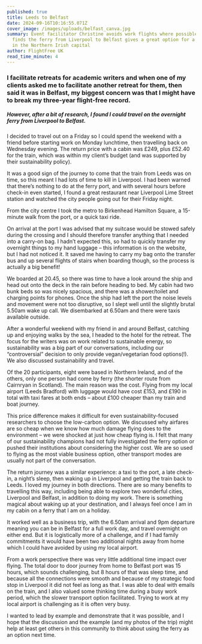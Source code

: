 ```yaml
---
published: true
title: Leeds to Belfast
date: 2024-09-16T10:16:55.071Z
cover_image: /images/uploads/belfast_canva.jpg
summary: Event facilitator Christine avoids work flights where possible, and
  finds the ferry from Liverpool to Belfast gives a great option for a workshop
  in the Northern Irish capital
author: FlightFree UK
read_time_minute: 4
---
```

### I facilitate retreats for academic writers and when one of my clients asked me to facilitate another retreat for them, then said it was in Belfast, my biggest concern was that I might have to break my three-year flight-free record. 

##### However, after a bit of research, I found I could travel on the overnight ferry from Liverpool to Belfast. 

I decided to travel out on a Friday so I could spend the weekend with a friend before starting work on Monday lunchtime, then travelling back on Wednesday evening. The return price with a cabin was £249, plus £52.40 for the train, which was within my client’s budget (and was supported by their sustainability policy).

It was a good sign of the journey to come that the train from Leeds was on time, so this meant I had lots of time to kill in Liverpool. I had been warned that there’s nothing to do at the ferry port, and with several hours before check-in even started, I found a great restaurant near Liverpool Lime Street station and watched the city people going out for their Friday night. 



From the city centre I took the metro to Birkenhead Hamilton Square, a 15-minute walk from the port, or a quick taxi ride. 



On arrival at the port I was advised that my suitcase would be stowed safely during the crossing and I should therefore transfer anything that I needed into a carry-on bag. I hadn’t expected this, so had to quickly transfer my overnight things to my hand luggage – this information is on the website, but I had not noticed it. It saved me having to carry my bag onto the transfer bus and up several flights of stairs when boarding though, so the process is actually a big benefit!



We boarded at 20.45, so there was time to have a look around the ship and head out onto the deck in the rain before heading to bed. My cabin had two bunk beds so was nicely spacious, and there was a shower/toilet and charging points for phones. Once the ship had left the port the noise levels and movement were not too disruptive, so I slept well until the slightly brutal 5.50am wake up call. We disembarked at 6.50am and there were taxis available outside.



After a wonderful weekend with my friend in and around Belfast, catching up and enjoying walks by the sea, I headed to the hotel for the retreat. The focus for the writers was on work related to sustainable energy, so sustainability was a big part of our conversations, including our “controversial” decision to only provide vegan/vegetarian food options(!). We also discussed sustainability and travel. 



Of the 20 participants, eight were based in Northern Ireland, and of the others, only one person had come by ferry (the shorter route from Cairnryan in Scotland). The main reason was the cost. Flying from my local airport (Leeds Bradford) with luggage would have cost £153, and £190 in total with taxi fares at both ends – about £100 cheaper than my train and boat journey.



This price difference makes it difficult for even sustainability-focused researchers to choose the low-carbon option. We discussed why airfares are so cheap when we know how much damage flying does to the environment – we were shocked at just how cheap flying is. I felt that many of our sustainability champions had not fully investigated the ferry option or pushed their institutions about considering the higher cost. We are so used to flying as the most viable business option, other transport modes are usually not part of the conversation.



The return journey was a similar experience: a taxi to the port, a late check-in, a night’s sleep, then waking up in Liverpool and getting the train back to Leeds. I loved my journey in both directions. There are so many benefits to travelling this way, including being able to explore two wonderful cities, Liverpool and Belfast, in addition to doing my work. There is something magical about waking up at your destination, and I always feel once I am in my cabin on a ferry that I am on a holiday.



It worked well as a business trip, with the 6.50am arrival and 9pm departure meaning you can be in Belfast for a full work day, and travel overnight on either end. But it is logistically more of a challenge, and if I had family commitments it would have been two additional nights away from home which I could have avoided by using my local airport. 



From a work perspective there was very little additional time impact over flying. The total door to door journey from home to Belfast port was 15 hours, which sounds challenging, but 8 hours of that was sleep time, and because all the connections were smooth and because of my strategic food stop in Liverpool it did not feel as long as that. I was able to deal with emails on the train, and I also valued some thinking time during a busy work period, which the slower transport option facilitated. Trying to work at my local airport is challenging as it is often very busy.



I wanted to lead by example and demonstrate that it was possible, and I hope that the discussion and the example (and my photos of the trip) might help at least get others in this community to think about using the ferry as an option next time.
